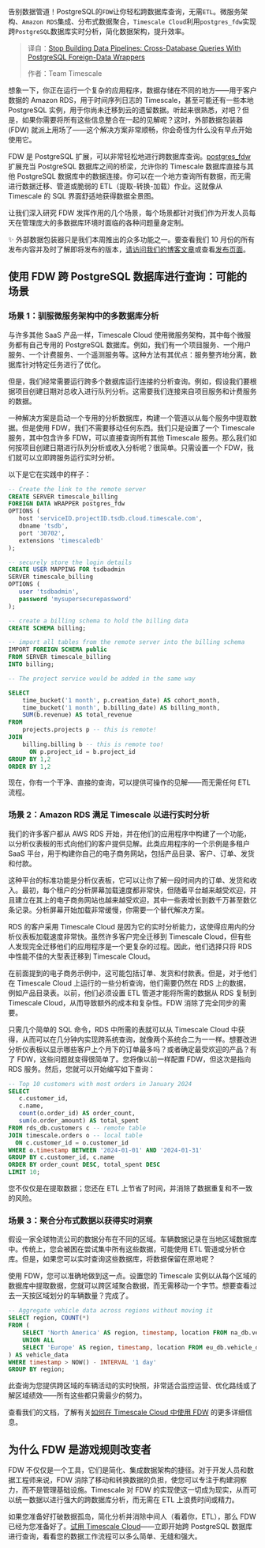 <!--
title: 停止构建数据管道：使用PostgreSQL Foreign-Data Wrappers的跨数据库查询
cover: https://miro.medium.com/v2/da:true/resize:fit:1000/0*-eVSaCIQx73woxE4
summary: 告别数据管道！PostgreSQL的`FDW`让你轻松跨数据库查询，无需`ETL`。微服务架构、`Amazon RDS`集成、分布式数据聚合，`Timescale Cloud`利用`postgres_fdw`实现跨`PostgreSQL`数据库实时分析，简化数据架构，提升效率。
-->

告别数据管道！PostgreSQL的`FDW`让你轻松跨数据库查询，无需`ETL`。微服务架构、`Amazon RDS`集成、分布式数据聚合，`Timescale Cloud`利用`postgres_fdw`实现跨`PostgreSQL`数据库实时分析，简化数据架构，提升效率。

> 译自：[Stop Building Data Pipelines: Cross-Database Queries With PostgreSQL Foreign-Data Wrappers](https://medium.com/timescale/stop-building-data-pipelines-cross-database-queries-with-postgresql-foreign-data-wrappers-cf2675e48eda)
> 
> 作者：Team Timescale

想象一下，你正在运行一个复杂的应用程序，数据存储在不同的地方——用于客户数据的 Amazon RDS，用于时间序列日志的 Timescale，甚至可能还有一些本地 PostgreSQL 实例，用于你尚未迁移到云的遗留数据。听起来很熟悉，对吧？但是，如果你需要将所有这些信息整合在一起的见解呢？这时，外部数据包装器 (FDW) 就派上用场了——这个解决方案非常顺畅，你会奇怪为什么没有早点开始使用它。

FDW 是 PostgreSQL 扩展，可以非常轻松地进行跨数据库查询。[postgres_fdw](https://www.postgresql.org/docs/current/postgres-fdw.html) 扩展充当 PostgreSQL 数据库之间的桥梁，允许你的 Timescale 数据库直接与其他 PostgreSQL 数据库中的数据连接。你可以在一个地方查询所有数据，而无需进行数据迁移、管道或脆弱的 ETL（提取-转换-加载）作业。这就像从 Timescale 的 SQL 界面舒适地获得数据全景图。

让我们深入研究 FDW 发挥作用的几个场景，每个场景都针对我们作为开发人员每天在管理庞大的多数据库环境时面临的各种问题量身定制。

✨ 外部数据包装器只是我们本周推出的众多功能之一。要查看我们 10 月份的所有发布内容并及时了解即将发布的版本，[请访问我们的博客文章](请访问我们的博客文章)或查看[发布页面](发布页面)。

## 使用 FDW 跨 PostgreSQL 数据库进行查询：可能的场景

### 场景 1：驯服微服务架构中的多数据库分析

与许多其他 SaaS 产品一样，Timescale Cloud 使用微服务架构，其中每个微服务都有自己专用的 PostgreSQL 数据库。例如，我们有一个项目服务、一个用户服务、一个计费服务、一个遥测服务等。这种方法有其优点：服务整齐地分离，数据库针对特定任务进行了优化。

但是，我们经常需要运行跨多个数据库运行连接的分析查询。例如，假设我们要根据项目创建日期对总收入进行队列分析。这需要我们连接来自项目服务和计费服务的数据。

一种解决方案是启动一个专用的分析数据库，构建一个管道以从每个服务中提取数据。但是使用 FDW，我们不需要移动任何东西。我们只是设置了一个 Timescale 服务，其中包含许多 FDW，可以直接查询所有其他 Timescale 服务。那么我们如何按项目创建日期进行队列分析或收入分析呢？很简单。只需设置一个 FDW，我们就可以立即跨服务运行实时分析。

以下是它在实践中的样子：

```sql
-- Create the link to the remote server
CREATE SERVER timescale_billing
FOREIGN DATA WRAPPER postgres_fdw 
OPTIONS (
   host 'serviceID.projectID.tsdb.cloud.timescale.com',
   dbname 'tsdb',
   port '30702',
   extensions 'timescaledb'
);

-- securely store the login details 
CREATE USER MAPPING FOR tsdbadmin 
SERVER timescale_billing
OPTIONS (
   user 'tsdbadmin',
   password 'mysupersecurepassword'
);

-- create a billing schema to hold the billing data
CREATE SCHEMA billing;

-- import all tables from the remote server into the billing schema
IMPORT FOREIGN SCHEMA public 
FROM SERVER timescale_billing 
INTO billing;

-- The project service would be added in the same way

SELECT 
    time_bucket('1 month', p.creation_date) AS cohort_month,
    time_bucket('1 month', b.billing_date) AS billing_month,
    SUM(b.revenue) AS total_revenue
FROM 
    projects.projects p -- this is remote!
JOIN 
    billing.billing b -- this is remote too!
      ON p.project_id = b.project_id
GROUP BY 1,2
ORDER BY 1,2
```

现在，你有一个干净、直接的查询，可以提供可操作的见解——而无需任何 ETL 流程。

### 场景 2：Amazon RDS 满足 Timescale 以进行实时分析

我们的许多客户都从 AWS RDS 开始，并在他们的应用程序中构建了一个功能，以分析仪表板的形式向他们的客户提供见解。此类应用程序的一个示例是多租户 SaaS 平台，用于构建你自己的电子商务网站，包括产品目录、客户、订单、发货和付款。

这种平台的标准功能是分析仪表板，它可以让你了解一段时间内的订单、发货和收入。最初，每个租户的分析屏幕加载速度都非常快，但随着平台越来越受欢迎，并且建立在其上的电子商务网站也越来越受欢迎，其中一些表增长到数千万甚至数亿条记录。分析屏幕开始加载非常缓慢，你需要一个替代解决方案。

RDS 的客户采用 Timescale Cloud 是因为它的实时分析能力，这使得应用内的分析仪表板加载速度非常快。虽然许多客户完全迁移到 Timescale Cloud，但有些人发现完全迁移他们的应用程序是一个更复杂的过程。因此，他们选择只将 RDS 中性能不佳的大型表迁移到 Timescale Cloud。

在前面提到的电子商务示例中，这可能包括订单、发货和付款表。但是，对于他们在 Timescale Cloud 上运行的一些分析查询，他们需要仍然在 RDS 上的数据，例如产品目录表。以前，他们必须设置 ETL 管道才能将所需的数据从 RDS 复制到 Timescale Cloud，从而导致额外的成本和复杂性。FDW 消除了完全同步的需要。

只需几个简单的 SQL 命令，RDS 中所需的表就可以从 Timescale Cloud 中获得，从而可以在几分钟内实现跨系统查询，就像两个系统合二为一一样。想要改进分析仪表板以显示哪些客户上个月下的订单最多吗？或者确定最受欢迎的产品？有了 FDW，这些问题就变得很简单了。您将像以前一样配置 FDW，但这次是指向 RDS 服务。然后，您就可以开始编写如下查询：

```sql
-- Top 10 customers with most orders in January 2024
SELECT
   c.customer_id,
   c.name,
   count(o.order_id) AS order_count,
   sum(o.order_amount) AS total_spent
FROM rds_db.customers c -- remote table
JOIN timescale.orders o -- local table
  ON c.customer_id = o.customer_id
WHERE o.timestamp BETWEEN '2024-01-01' AND '2024-01-31'
GROUP BY c.customer_id, c.name
ORDER BY order_count DESC, total_spent DESC
LIMIT 10;
```

您不仅仅是在提取数据；您还在 ETL 上节省了时间，并消除了数据重复和不一致的风险。

### 场景 3：聚合分布式数据以获得实时洞察

假设一家全球物流公司的数据分布在不同的区域。车辆数据记录在当地区域数据库中。传统上，您会被困在尝试集中所有这些数据，可能使用 ETL 管道或分析仓库。但是，如果您可以实时查询这些数据库，将数据保留在原地呢？

使用 FDW，您可以准确地做到这一点。设置您的 Timescale 实例以从每个区域的数据库中提取数据，您就可以跨区域聚合数据，而无需移动一个字节。想要查看过去一天按区域划分的车辆数量？完成了。

```sql
-- Aggregate vehicle data across regions without moving it
SELECT region, COUNT(*)
FROM (
    SELECT 'North America' AS region, timestamp, location FROM na_db.vehicle_data
    UNION ALL
    SELECT 'Europe' AS region, timestamp, location FROM eu_db.vehicle_data
) AS vehicle_data
WHERE timestamp > NOW() - INTERVAL '1 day'
GROUP BY region;
```

此查询为您提供跨区域的车辆活动的实时快照，非常适合监控运营、优化路线或了解区域绩效——所有这些都只需最少的努力。

查看我们的文档，了解有关[如何在 Timescale Cloud 中使用 FDW](https://docs.timescale.com/use-timescale/latest/schema-management/foreign-data-wrappers/) 的更多详细信息。

## 为什么 FDW 是游戏规则改变者

FDW 不仅仅是一个工具，它们是简化、集成数据架构的捷径。对于开发人员和数据工程师来说，FDW 消除了移动和转换数据的负担，使您可以专注于构建洞察力，而不是管理基础设施。Timescale 对 FDW 的实现使这一切成为现实，从而可以统一数据以进行强大的跨数据库分析，而无需在 ETL 上浪费时间或精力。

如果您准备好打破数据孤岛，简化分析并消除中间人（看着你，ETL），那么 FDW 已经为您准备好了。[试用 Timescale Cloud](https://console.cloud.timescale.com/signup/?utm_source=blog&utm_medium=email&utm_campaign=november-abl&utm_content=timescale-cloud-signup)——立即开始跨 PostgreSQL 数据库进行查询，看看您的数据工作流程可以多么简单、无缝和强大。